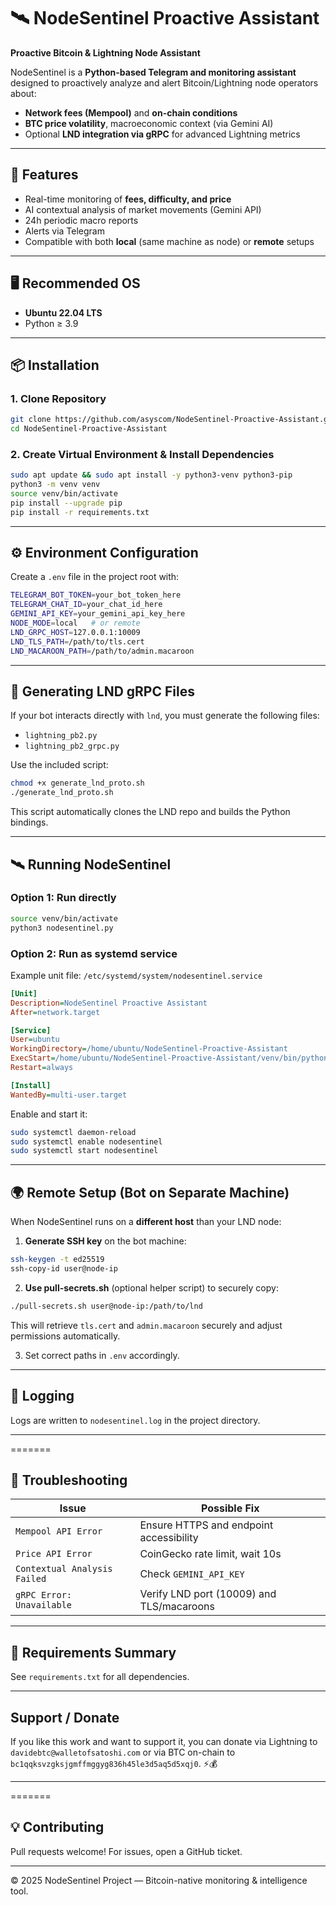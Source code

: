 # 🛰️ NodeSentinel Proactive Assistant
**Proactive Bitcoin & Lightning Node Assistant**

NodeSentinel is a **Python-based Telegram and monitoring assistant** designed to proactively analyze and alert Bitcoin/Lightning node operators about:
- **Network fees (Mempool)** and **on-chain conditions**
- **BTC price volatility**, macroeconomic context (via Gemini AI)
- Optional **LND integration via gRPC** for advanced Lightning metrics

---

## 🧩 Features
- Real-time monitoring of **fees, difficulty, and price**
- AI contextual analysis of market movements (Gemini API)
- 24h periodic macro reports
- Alerts via Telegram
- Compatible with both **local** (same machine as node) or **remote** setups

---

## 🖥️ Recommended OS
- **Ubuntu 22.04 LTS**
- Python ≥ 3.9

---

## 📦 Installation

### 1. Clone Repository
```bash
git clone https://github.com/asyscom/NodeSentinel-Proactive-Assistant.git
cd NodeSentinel-Proactive-Assistant
```

### 2. Create Virtual Environment & Install Dependencies
```bash
sudo apt update && sudo apt install -y python3-venv python3-pip
python3 -m venv venv
source venv/bin/activate
pip install --upgrade pip
pip install -r requirements.txt
```

---

## ⚙️ Environment Configuration

Create a `.env` file in the project root with:

```bash
TELEGRAM_BOT_TOKEN=your_bot_token_here
TELEGRAM_CHAT_ID=your_chat_id_here
GEMINI_API_KEY=your_gemini_api_key_here
NODE_MODE=local   # or remote
LND_GRPC_HOST=127.0.0.1:10009
LND_TLS_PATH=/path/to/tls.cert
LND_MACAROON_PATH=/path/to/admin.macaroon
```

---

## 🧠 Generating LND gRPC Files

If your bot interacts directly with `lnd`, you must generate the following files:
- `lightning_pb2.py`
- `lightning_pb2_grpc.py`

Use the included script:

```bash
chmod +x generate_lnd_proto.sh
./generate_lnd_proto.sh
```

This script automatically clones the LND repo and builds the Python bindings.

---

## 🛰️ Running NodeSentinel

### Option 1: Run directly
```bash
source venv/bin/activate
python3 nodesentinel.py
```

### Option 2: Run as systemd service

Example unit file: `/etc/systemd/system/nodesentinel.service`

```ini
[Unit]
Description=NodeSentinel Proactive Assistant
After=network.target

[Service]
User=ubuntu
WorkingDirectory=/home/ubuntu/NodeSentinel-Proactive-Assistant
ExecStart=/home/ubuntu/NodeSentinel-Proactive-Assistant/venv/bin/python3 nodesentinel.py
Restart=always

[Install]
WantedBy=multi-user.target
```

Enable and start it:
```bash
sudo systemctl daemon-reload
sudo systemctl enable nodesentinel
sudo systemctl start nodesentinel
```

---

## 🌍 Remote Setup (Bot on Separate Machine)

When NodeSentinel runs on a **different host** than your LND node:

1. **Generate SSH key** on the bot machine:
```bash
ssh-keygen -t ed25519
ssh-copy-id user@node-ip
```

2. **Use pull-secrets.sh** (optional helper script) to securely copy:
```bash
./pull-secrets.sh user@node-ip:/path/to/lnd
```

This will retrieve `tls.cert` and `admin.macaroon` securely and adjust permissions automatically.

3. Set correct paths in `.env` accordingly.

---

## 🧾 Logging

Logs are written to `nodesentinel.log` in the project directory.

---

=======
## 🧰 Troubleshooting

| Issue | Possible Fix |
|-------|---------------|
| `Mempool API Error` | Ensure HTTPS and endpoint accessibility |
| `Price API Error` | CoinGecko rate limit, wait 10s |
| `Contextual Analysis Failed` | Check `GEMINI_API_KEY` |
| `gRPC Error: Unavailable` | Verify LND port (10009) and TLS/macaroons |

---

## 🧱 Requirements Summary

See `requirements.txt` for all dependencies.

---
## Support / Donate

If you like this work and want to support it, you can donate via Lightning to `davidebtc@walletofsatoshi.com` or via BTC on-chain to `bc1qqksvzgksjgmffmggyg836h45le3d5aq5d5xqj0`. ⚡💰

---
=======
## 💡 Contributing
Pull requests welcome! For issues, open a GitHub ticket.

---
© 2025 NodeSentinel Project — Bitcoin-native monitoring & intelligence tool.
